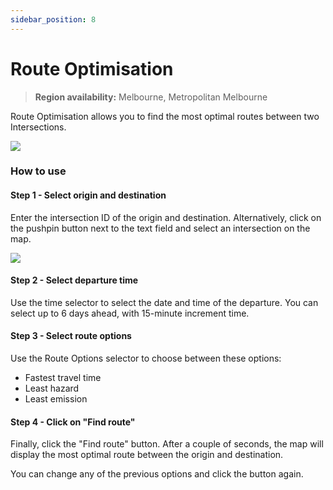 ```yaml
---
sidebar_position: 8
---
```


# Route Optimisation

> **Region availability:** Melbourne, Metropolitan Melbourne

Route Optimisation allows you to find the most optimal routes between two Intersections.

![](/img/map/apps/route-optimisation.png)

### How to use

#### Step 1 - Select origin and destination

Enter the intersection ID of the origin and destination.
Alternatively, click on the pushpin button next to the text field and select an intersection on the map.

![](/img/map/apps/route-optimisation-od.gif)

#### Step 2 - Select departure time

Use the time selector to select the date and time of the departure. 
You can select up to 6 days ahead, with 15-minute increment time.

#### Step 3 - Select route options

Use the Route Options selector to choose between these options:
- Fastest travel time
- Least hazard
- Least emission

#### Step 4 - Click on "Find route"

Finally, click the "Find route" button.
After a couple of seconds, the map will display the most optimal route between the origin and destination.

You can change any of the previous options and click the button again.